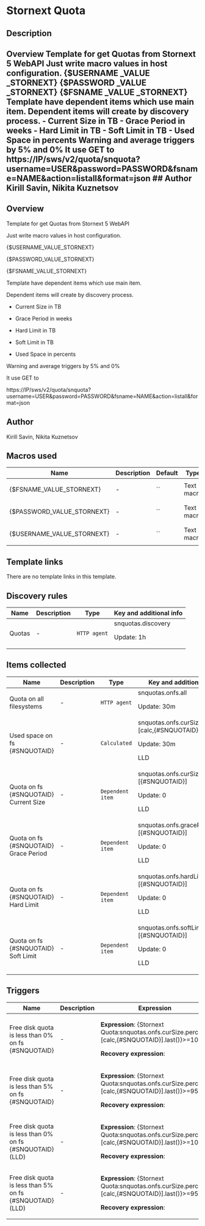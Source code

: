 # Stornext Quota

## Description

## Overview Template for get Quotas from Stornext 5 WebAPI Just write macro values in host configuration. {$USERNAME _VALUE _STORNEXT} {$PASSWORD _VALUE _STORNEXT} {$FSNAME _VALUE _STORNEXT} Template have dependent items which use main item. Dependent items will create by discovery process. - Current Size in TB - Grace Period in weeks - Hard Limit in TB - Soft Limit in TB - Used Space in percents Warning and average triggers by 5% and 0% It use GET to https://IP/sws/v2/quota/snquota?username=USER&password=PASSWORD&fsname=NAME&action=listall&format=json ## Author Kirill Savin, Nikita Kuznetsov 

## Overview

Template for get Quotas from Stornext 5 WebAPI 


Just write macro values in host configuration.


{$USERNAME\_VALUE\_STORNEXT}


{$PASSWORD\_VALUE\_STORNEXT}


{$FSNAME\_VALUE\_STORNEXT}


 


Template have dependent items which use main item.


Dependent items will create by discovery process.


- Current Size in TB


- Grace Period in weeks


- Hard Limit in TB


- Soft Limit in TB


- Used Space in percents


 


Warning and average triggers by 5% and 0%


 


It use GET to 


https://IP/sws/v2/quota/snquota?username=USER&password=PASSWORD&fsname=NAME&action=listall&format=json


 



## Author

Kirill Savin, Nikita Kuznetsov

## Macros used

|Name|Description|Default|Type|
|----|-----------|-------|----|
|{$FSNAME_VALUE_STORNEXT}|<p>-</p>|``|Text macro|
|{$PASSWORD_VALUE_STORNEXT}|<p>-</p>|``|Text macro|
|{$USERNAME_VALUE_STORNEXT}|<p>-</p>|``|Text macro|
## Template links

There are no template links in this template.

## Discovery rules

|Name|Description|Type|Key and additional info|
|----|-----------|----|----|
|Quotas|<p>-</p>|`HTTP agent`|snquotas.discovery<p>Update: 1h</p>|
## Items collected

|Name|Description|Type|Key and additional info|
|----|-----------|----|----|
|Quota on all filesystems|<p>-</p>|`HTTP agent`|snquotas.onfs.all<p>Update: 30m</p>|
|Used space on fs {#SNQUOTAID}|<p>-</p>|`Calculated`|snquotas.onfs.curSize.percent.[calc,{#SNQUOTAID}]<p>Update: 30m</p><p>LLD</p>|
|Quota on fs {#SNQUOTAID} Current Size|<p>-</p>|`Dependent item`|snquotas.onfs.curSize.[{#SNQUOTAID}]<p>Update: 0</p><p>LLD</p>|
|Quota on fs {#SNQUOTAID} Grace Period|<p>-</p>|`Dependent item`|snquotas.onfs.gracePeriod.[{#SNQUOTAID}]<p>Update: 0</p><p>LLD</p>|
|Quota on fs {#SNQUOTAID} Hard Limit|<p>-</p>|`Dependent item`|snquotas.onfs.hardLimit.[{#SNQUOTAID}]<p>Update: 0</p><p>LLD</p>|
|Quota on fs {#SNQUOTAID} Soft Limit|<p>-</p>|`Dependent item`|snquotas.onfs.softLimit.[{#SNQUOTAID}]<p>Update: 0</p><p>LLD</p>|
## Triggers

|Name|Description|Expression|Priority|
|----|-----------|----------|--------|
|Free disk quota is less than 0% on fs {#SNQUOTAID}|<p>-</p>|<p>**Expression**: {Stornext Quota:snquotas.onfs.curSize.percent.[calc,{#SNQUOTAID}].last()}>=100</p><p>**Recovery expression**: </p>|average|
|Free disk quota is less than 5% on fs {#SNQUOTAID}|<p>-</p>|<p>**Expression**: {Stornext Quota:snquotas.onfs.curSize.percent.[calc,{#SNQUOTAID}].last()}>=95</p><p>**Recovery expression**: </p>|warning|
|Free disk quota is less than 0% on fs {#SNQUOTAID} (LLD)|<p>-</p>|<p>**Expression**: {Stornext Quota:snquotas.onfs.curSize.percent.[calc,{#SNQUOTAID}].last()}>=100</p><p>**Recovery expression**: </p>|average|
|Free disk quota is less than 5% on fs {#SNQUOTAID} (LLD)|<p>-</p>|<p>**Expression**: {Stornext Quota:snquotas.onfs.curSize.percent.[calc,{#SNQUOTAID}].last()}>=95</p><p>**Recovery expression**: </p>|warning|
